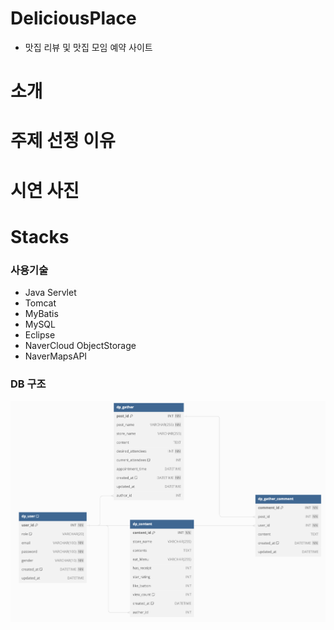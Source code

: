 # DeliciousPlace

- 맛집 리뷰 및 맛집 모임 예약 사이트

# 소개
# 주제 선정 이유
# 시연 사진
# Stacks
### 사용기술
- Java Servlet
- Tomcat
- MyBatis
- MySQL
- Eclipse
- NaverCloud ObjectStorage
- NaverMapsAPI

### DB 구조
![projectERD](./img/delicious_place_ERD.png)